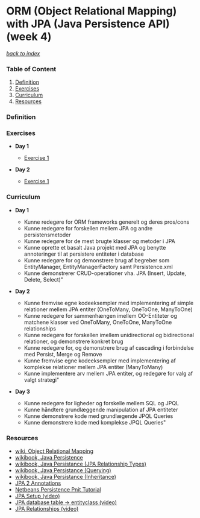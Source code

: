 <link rel="stylesheet" href="https://cdnjs.cloudflare.com/ajax/libs/font-awesome/4.7.0/css/font-awesome.min.css">

# ORM (Object Relational Mapping) with JPA (Java Persistence API) (week 4)

[*back to index*](../index.md)

<div class="sidebar"> 
 <h3 id="sb-title">Table of Content</h3>
 <ol>
  <li> <a class="toc-ref" href="#definition">Definition</a> </li>
  <li> <a class="toc-ref" href="#exercises">Exercises</a> </li>
  <li> <a class="toc-ref" href="#curriculum">Curriculum</a> </li>
  <li> <a class="toc-ref" href="#resources">Resources</a> </li>
 </ol>
  
  <div id="sidebar-bars"><i class="fa fa-bars"></i></div>

</div>

### Definition

### Exercises
* **Day 1**
  * [Exercise 1](w4-exercises/w4d1e1.md)
  
* **Day 2**
  * [Exercise 1](w4-exercises/w4d2e1.md)

### Curriculum
* **Day 1**
  * Kunne redegøre for ORM frameworks generelt og deres pros/cons
  * Kunne redegøre for forskellen mellem JPA og andre persistensmetoder
  * Kunne redegøre for de mest brugte klasser og metoder i JPA
  * Kunne oprette et basalt Java projekt med JPA og benytte annoteringer til at persistere entiteter i database
  * Kunne redegøre for og demonstrere brug af begreber som EntityManager, EntityManagerFactory samt  Persistence.xml
  * Kunne demonstrerer CRUD-operationer vha. JPA (Insert, Update, Delete, Select)"

* **Day 2**
  * Kunne fremvise egne kodeeksempler med implementering af simple relationer mellem JPA entiter (OneToMany, OneToOne, ManyToOne)
  * Kunne redegøre for sammenhængen imellem OO-Entiteter og matchene klasser ved OneToMany, OneToOne, ManyToOne relationships
  * Kunne redegøre for forskellen imellem unidirectional og bidirectional relationer, og demonstrere konkret brug
  * Kunne redegøre for, og demonstrere brug af cascading i forbindelse med Persist, Merge og Remove
  * Kunne fremvise egne kodeeksempler med implementering af komplekse relationer mellem JPA entiter (ManyToMany)
  * Kunne implementere arv mellem JPA entiter, og redegøre for valg af valgt strategi"

* **Day 3**
  * Kunne redegøre for ligheder og forskelle mellem SQL og JPQL
  * Kunne håndtere grundlæggende manipulation af JPA entiteter
  * Kunne demonstrere kode med grundlægende JPQL Queries
  * Kunne demonstrere kode med komplekse JPQL Queries"

### Resources
* [wiki, Object Relational Mapping](https://en.wikipedia.org/wiki/Object-relational_mapping)
* [wikibook, Java Persistence](https://en.wikibooks.org/wiki/Java_Persistence)
* [wikibook, Java Persistance (JPA Relationship Types)](https://en.wikibooks.org/wiki/Java_Persistence/Relationships#JPA_Relationship_Types)
* [wikibook, Java Persistance (Querying)](https://en.wikibooks.org/wiki/Java_Persistence/Querying)
* [wikibook, Java Persistance (Inheritance)](https://en.wikibooks.org/wiki/Java_Persistence/Inheritance)
* [JPA 2 Annotations](https://www.objectdb.com/api/java/jpa/annotations)
* [Netbeans Persistence Pnit Tutorial](http://wiki.netbeans.org/SimpleJPAApplicationWithNetbeans#Create_Persistence_Unit)
* [JPA Setup (video)](https://www.twitch.tv/videos/168683174)
* [JPA database table -> entityclass (video)](https://www.twitch.tv/videos/168934609)
* [JPA Relationships (video)](https://www.twitch.tv/videos/168939780)
